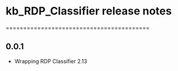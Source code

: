 # kb_RDP_Classifier release notes
=========================================

0.0.1
-----
* Wrapping RDP Classifier 2.13
